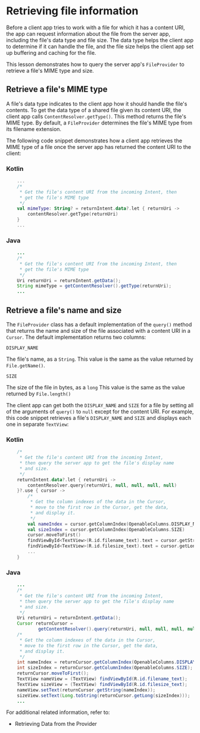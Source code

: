 # Retrieving file information

Before a client app tries to work with a file for which it has a content URI, the app can request information about the file from the server app, including the file's data type and file size. The data type helps the client app to determine if it can handle the file, and the file size helps the client app set up buffering and caching for the file.

This lesson demonstrates how to query the server app's `FileProvider` to retrieve a file's MIME type and size.

Retrieve a file's MIME type
---------------------------

A file's data type indicates to the client app how it should handle the file's contents. To get the data type of a shared file given its content URI, the client app calls `ContentResolver.getType()`. This method returns the file's MIME type. By default, a `FileProvider` determines the file's MIME type from its filename extension.

The following code snippet demonstrates how a client app retrieves the MIME type of a file once the server app has returned the content URI to the client:

### Kotlin

```kotlin
    ...
    /*
     * Get the file's content URI from the incoming Intent, then
     * get the file's MIME type
     */
    val mimeType: String? = returnIntent.data?.let { returnUri ->
        contentResolver.getType(returnUri)
    }
    ...
```

### Java

```java
    ...
    /*
     * Get the file's content URI from the incoming Intent, then
     * get the file's MIME type
     */
    Uri returnUri = returnIntent.getData();
    String mimeType = getContentResolver().getType(returnUri);
    ...
```

Retrieve a file's name and size
-------------------------------

The `FileProvider` class has a default implementation of the `query()` method that returns the name and size of the file associated with a content URI in a `Cursor`. The default implementation returns two columns:

`DISPLAY_NAME`

The file's name, as a `String`. This value is the same as the value returned by `File.getName()`.

`SIZE`

The size of the file in bytes, as a `long` This value is the same as the value returned by `File.length()`

The client app can get both the `DISPLAY_NAME` and `SIZE` for a file by setting all of the arguments of `query()` to `null` except for the content URI. For example, this code snippet retrieves a file's `DISPLAY_NAME` and `SIZE` and displays each one in separate `TextView`:

### Kotlin

```kotlin
    /*
     * Get the file's content URI from the incoming Intent,
     * then query the server app to get the file's display name
     * and size.
     */
    returnIntent.data?.let { returnUri ->
        contentResolver.query(returnUri, null, null, null, null)
    }?.use { cursor ->
        /*
         * Get the column indexes of the data in the Cursor,
         * move to the first row in the Cursor, get the data,
         * and display it.
         */
        val nameIndex = cursor.getColumnIndex(OpenableColumns.DISPLAY_NAME)
        val sizeIndex = cursor.getColumnIndex(OpenableColumns.SIZE)
        cursor.moveToFirst()
        findViewById<TextView>(R.id.filename_text).text = cursor.getString(nameIndex)
        findViewById<TextView>(R.id.filesize_text).text = cursor.getLong(sizeIndex).toString()
        ...
    }
```

### Java

```java
    ...
    /*
     * Get the file's content URI from the incoming Intent,
     * then query the server app to get the file's display name
     * and size.
     */
    Uri returnUri = returnIntent.getData();
    Cursor returnCursor =
            getContentResolver().query(returnUri, null, null, null, null);
    /*
     * Get the column indexes of the data in the Cursor,
     * move to the first row in the Cursor, get the data,
     * and display it.
     */
    int nameIndex = returnCursor.getColumnIndex(OpenableColumns.DISPLAY_NAME);
    int sizeIndex = returnCursor.getColumnIndex(OpenableColumns.SIZE);
    returnCursor.moveToFirst();
    TextView nameView = (TextView) findViewById(R.id.filename_text);
    TextView sizeView = (TextView) findViewById(R.id.filesize_text);
    nameView.setText(returnCursor.getString(nameIndex));
    sizeView.setText(Long.toString(returnCursor.getLong(sizeIndex)));
    ...
```

For additional related information, refer to:

*   Retrieving Data from the Provider